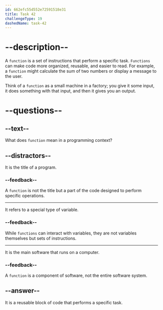 ```yaml
---
id: 662efc55d552e72591518e31
title: Task 42
challengeType: 19
dashedName: task-42
---
```


# --description--

A `function` is a set of instructions that perform a specific task. `Functions` can make code more organized, reusable, and easier to read. For example, a `function` might calculate the sum of two numbers or display a message to the user.

Think of a `function` as a small machine in a factory; you give it some input, it does something with that input, and then it gives you an output.

# --questions--

## --text--

What does `function` mean in a programming context?

## --distractors--

It is the title of a program.

### --feedback--

A `function` is not the title but a part of the code designed to perform specific operations.

---

It refers to a special type of variable.

### --feedback--

While `functions` can interact with variables, they are not variables themselves but sets of instructions.

---

It is the main software that runs on a computer.

### --feedback--

A `function` is a component of software, not the entire software system.

## --answer--

It is a reusable block of code that performs a specific task.

